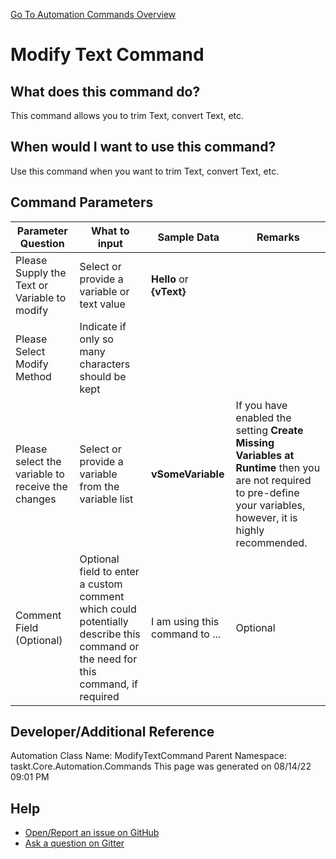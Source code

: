<!--TITLE: Modify Text Command -->
<!-- SUBTITLE: a command in the Text Commands group. -->
[Go To Automation Commands Overview](/automation-commands.md)


# Modify Text Command


## What does this command do?
This command allows you to trim Text, convert Text, etc.


## When would I want to use this command?
Use this command when you want to trim Text, convert Text, etc.


## Command Parameters
| Parameter Question   	| What to input  	|  Sample Data 	| Remarks  	|
| ---                    | ---               | ---           | ---       |
|Please Supply the Text or Variable to modify|Select or provide a variable or text value|**Hello** or **{vText}**||
|Please Select Modify Method|Indicate if only so many characters should be kept|||
|Please select the variable to receive the changes|Select or provide a variable from the variable list|**vSomeVariable**|If you have enabled the setting **Create Missing Variables at Runtime** then you are not required to pre-define your variables, however, it is highly recommended.|
|Comment Field (Optional)|Optional field to enter a custom comment which could potentially describe this command or the need for this command, if required|I am using this command to ...|Optional|










## Developer/Additional Reference
Automation Class Name: ModifyTextCommand
Parent Namespace: taskt.Core.Automation.Commands
This page was generated on 08/14/22 09:01 PM


## Help
- [Open/Report an issue on GitHub](https://github.com/rcktrncn/taskt/issues/new)
- [Ask a question on Gitter](https://gitter.im/taskt-rpa/Lobby)
